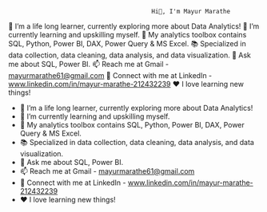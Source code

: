                                             Hi👋, I'm Mayur Marathe

🔭 I’m a life long learner, currently exploring more about Data Analytics!
🌱 I’m currently learning and upskilling myself.
🧰 My analytics toolbox contains SQL, Python, Power BI, DAX, Power Query & MS Excel.
📚 Specialized in data collection, data cleaning, data analysis, and data visualization.
💬 Ask me about SQL, Power BI.
📫 Reach me at Gmail - mayurmarathe61@gmail.com
🔗 Connect with me at LinkedIn - www.linkedin.com/in/mayur-marathe-212432239
❤️ I love learning new things!

                                
- 🔭 I’m a life long learner, currently exploring more about Data Analytics!
- 🌱 I’m currently learning and upskilling myself.
- 🧰 My analytics toolbox contains SQL, Python, Power BI, DAX, Power Query & MS Excel.
- 📚 Specialized in data collection, data cleaning, data analysis, and data visualization.
- 💬 Ask me about SQL, Power BI.
- 📫 Reach me at Gmail - mayurmarathe61@gmail.com
- 🔗 Connect with me at LinkedIn - www.linkedin.com/in/mayur-marathe-212432239
- ❤️ I love learning new things!
